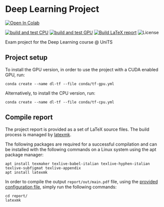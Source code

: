 # Deep Learning Project

[![Open In Colab](https://colab.research.google.com/assets/colab-badge.svg)](https://colab.research.google.com/github/peiva-git/deep_learning_project/blob/main/simple_model.ipynb)

[![build and test CPU](https://github.com/peiva-git/deep_learning_project/actions/workflows/build-and-test-cpu.yml/badge.svg)](https://github.com/peiva-git/deep_learning_project/actions/workflows/build-and-test-cpu.yml)
[![build and test GPU](https://github.com/peiva-git/deep_learning_project/actions/workflows/build-and-test-gpu.yml/badge.svg)](https://github.com/peiva-git/deep_learning_project/actions/workflows/build-and-test-gpu.yml)
[![Build LaTeX report](https://github.com/peiva-git/deep_learning_project/actions/workflows/compile-report-pdf.yml/badge.svg)](https://github.com/peiva-git/deep_learning_project/actions/workflows/compile-report-pdf.yml)
![License](https://img.shields.io/github/license/peiva-git/deep_learning_project)

Exam project for the Deep Learning course @ UniTS

## Project setup

To install the GPU version, in order to use the project with a CUDA enabled GPU, run:
```shell
conda create --name dl-tf --file conda/tf-gpu.yml
```

Alternatively, to install the CPU version, run:
```shell
conda create --name dl-tf --file conda/tf-cpu.yml
```

## Compile report

The project report is provided as a set of LaTeX source files.
The build process is managed by [latexmk](https://mg.readthedocs.io/latexmk.html).

The following packages are required for a successful compilation and can be installed with the following commands
on a Linux system using the apt package manager:
```shell
apt install texmaker texlive-babel-italian texlive-hyphen-italian texlive-subfigmat texlive-appendix
apt install latexmk
```
In order to compile the output `report/out/main.pdf` file, using the [provided configuration file](report/.latexmkrc),
simply run the following commands:
```shell
cd report/
latexmk
```
